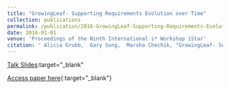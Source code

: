 ```yaml
---
title: "GrowingLeaf- Supporting Requirements Evolution over Time"
collection: publications
permalink: /publication/2016-GrowingLeaf-Supporting-Requirements-Evolution-over-Time
date: 2016-01-01
venue: 'Proceedings of the Ninth International i* Workshop iStar'
citation: ' Alicia Grubb,  Gary Song,  Marsha Chechik, "GrowingLeaf- Supporting Requirements Evolution over Time." Proceedings of the Ninth International i* Workshop iStar, 2016.'
---
```

[Talk Slides](http://www.cs.toronto.edu/~amgrubb/archive/iStar16-Talk.pdf):target="_blank"

[Access paper here](http://www.cs.toronto.edu/~amgrubb/archive/iStar16.pdf){:target="_blank"}
